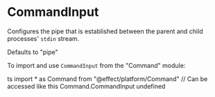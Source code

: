# CommandInput

Configures the pipe that is established between the parent and child
processes' `stdin` stream.

Defaults to "pipe"

To import and use `CommandInput` from the "Command" module:

ts
import \* as Command from "@effect/platform/Command"
// Can be accessed like this
Command.CommandInput
undefined
